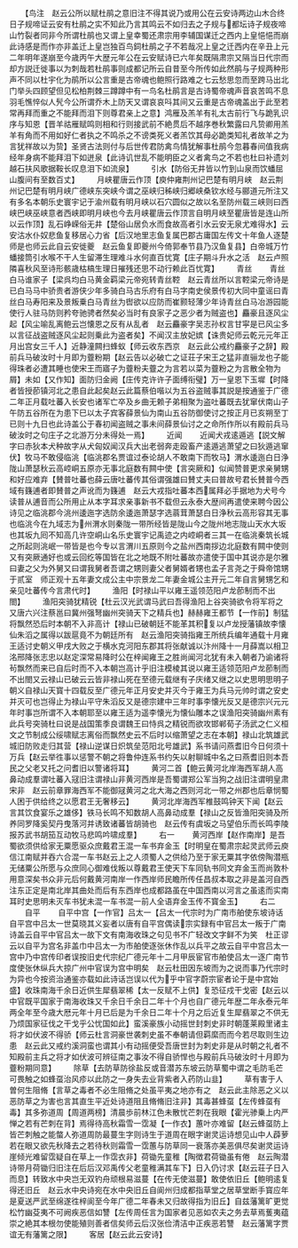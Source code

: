 <!-- { "loadSidebar": true } -->
　　【鸟注　赵云公所以赋杜鹃之意旧注不得其说乃或用公在云安诗两边山木合终日子规啼证云安有杜鹃之实不知此乃言其鸣云不如归去之子规与都坛诗子规夜啼山竹裂者同非今所谓杜鹃也又谓上皇幸蜀还肃宗用李辅国谋迁之西内上皇悒悒而崩此诗感是而作亦非盖迁上皇岂独百鸟鉰杜鹃之子不若哉况上皇之迁西内在辛丑上元二年明年遂崩至今歳丙午大歴元年公在云安赋诗已六年矣既隔肃宗又隔当日代宗而却方説迁徙事以为刺哉若杜鹃事则成都记所云自昔至今所传如此然鹃与子规两种形声不同以杜宇化为鹃所以公言重是古帝魂也鲍照行路难之七云愁思忽而至跨马出北门举头四顾望但见松柏荆棘三蹲蹲中有一鸟名杜鹃言是古诗蜀帝魂声音哀苦鸣不息羽毛憔悴似人髠今公所谓乔木上防天又谓哀哀呌其间又云重是古帝魂盖出于此至若常再拜而重之不能拜而泪下则尊君亲上之意】鸿雁及羔羊有礼太古前行飞与跪乳识序与知恩【晋羊祜雁赋鸣则相和行则接武前不絶贯后不越序巻秋繁露曰凡贽卿用羔羊有角而不用如好仁者执之不鸣杀之不谤类死义者羔饮其母必跪类知礼者故羊之为言犹祥故以为贽】圣贤古法则付与后世传君防禽鸟情犹解事杜鹃今忽暮春间值我病经年身病不能拜泪下如迸泉【此诗讥世乱不能明臣之义者禽鸟之不若也杜曰补遗刘越石扶风歌据鞍长叹息泪下如流泉】
　　引水【防俗无井皆以竹到山泉而饮蟠屈山腹间有至数百丈】
　　月峡瞿唐云作顶【庾仲雍荆州记巴楚有明月峡　赵云荆州记巴楚有明月峡广德峡东突峡今谓之巫峡归秭峡归郷峡桑钦水经与郦道元所注又有多名本朝乐史寰宇记于渝州载有明月峡以石穴圆似之故以名至防州载三峡则曰西峡巴峡巫峡意者西峡即明月峡也今去月峡瞿唐云作顶言自明月峡至瞿唐皆是连山所以云作顶】乱石峥嵘俗无井【楚俗山居负水而食故高者引水云安无泉尤难得水】云安沽水仆奴悲鱼复移居心力省【后汉地里志鱼复属巴郡古庸国左传文十年鱼人逐楚师是也师云此自云安徙夔　赵云鱼复即夔州今倚郭奉节县乃汉鱼复县】白帝城万竹蟠接筒引水喉不干人生留滞生理难斗水何直百忧寛【庄子期斗升水之活　赵云卢照隣喜秋风至诗形骸歳枯槁生理日摧残还思不动行赖此百忧寛】
　　青丝
　　青丝白马谁家子【梁呉均白马黄金羁梁元帝宛转青丝鞚　赵云青丝所以言鞚梁元帝诗是已白马马中骄贵者游侠少年多骑白马古乐府有白马字南史侯景传初大同中童谣曰青丝白马寿阳来及景叛乗白马青丝为辔欲以应防而崔颢轻薄少年诗青丝白马冶游园能使行人驻马防则矜夸驰骋者然矣必当时有良家子之恶少者为贼盗也】麤豪且逐风尘起【风尘喻乱离鲍云岂懐恩之反有从乱者　赵云麤豪字吴志孙权言甘寜是已风尘多以言征战盗贼逐风尘起则乗此为盗者矣】不闻汉主放妃嫔【诛贵妃师云乾元元年正月出宫女三千人】近静潼闗扫蜂蚁【师云收东西京　赵云此公戒约麤豪子之辞】殿前兵马破汝时十月即为虀粉期【赵云告以必破亡之证荘子宋王之猛非直骊龙也子能得珠者必遭其睡也使宋王而寤子为虀粉夫虀之为言若以菜为虀粉之为言散全物为屑】未如【又作知】面防归金阙【庄传克许许子面缚衔璧】万一皇恩下玉墀【时降者皆授莭镇河北之患自此起矣赵云此篇蔡伯喈以为五谷盗贼事其説是按通鉴于广德二年正月载吐蕃入长安也诸军亡卒及乡曲无赖子弟相聚为盗吐蕃既去犹窜伏南山子午防五谷所在为患下巳以太子宾客薛景仙为南山五谷防御使讨之按正月已亥朔至丁已则十九日也此诗盖公于春初闻盗贼之事未间薛景仙讨之之命所作所以有殿前兵马破汝时之句庄子之北游万分未得处一焉】
　　近闻
　　近闻犬戎逺遁逃【説文解字曰赤狄本犬种故字从犬匈奴闻汉兵大出老弱奔走殴畜产逺遁逃萧望之曰狄遁逃窜伏】牧马不敢侵临洮【临洮郡名贾谊过泰论胡人不敢南下而牧马】渭水逶迤白日浄陇山萧瑟秋云高崆峒五原亦无事北庭数有闗中使【言突厥和】似闻赞普更求亲舅甥和好应难弃【賛普吐蕃也薛云唐吐蕃传其俗谓强雄曰賛丈夫曰普故号君长賛普今西域有籛逋者即賛普之声讹而为籛逋　赵云大戎指吐蕃本西属拜必手据地为犬号今读普从逋音而公所用止从本字耳求亲事新书不载但云永泰大歴间再遣使来聘今因公诗见之临洮郡今洮州逶迤字选防余逶迤萧瑟字选蓊茸萧瑟白日浄秋云高形容其无事也临洮今在九域志为州渭水则秦陇一带所经皆是陇山今之陇州地志陇山天水大坂也其坂九囘不知高几许空峒山名乐史寰宇记禹迹之内崆峒者三其一在临洮秦筑长城之所起则洮岷一带皆是也今专以言渭川五原则今之盐州西南拶边北庭数有闗中使则又有突厥通好也或云回纥等国皆在北之地既不附吐蕃故亦遣使于国中其说亦是尔雅曰妻之父为外舅又曰谓我舅者吾谓之甥则妻父者舅婿者甥也孟子言尧之于舜帝馆甥于贰室　师正观十五年妻文成公主中宗景龙二年妻金城公主开元二年自言舅甥乞和亲见吐蕃传今言肃代时】
　　渔阳【时禄山平以雍王遥领范阳卢龙莭制而不出閤】
　　渔阳突骑犹精锐【杜云汉光武谓马武曰吾得渔阳上谷突骑欲令将军将之又唐六兴注蔡邕曰冀州强弩幽州突骑天下之精兵也】赫赫雍王都节【一作前】制猛将飘然恐后时本朝不入非高计【禄山已破朝廷不能革其积复以卢龙授藩镇故李懐仙朱滔之属得以跋扈竟不为朝廷所有　赵云渔阳突骑指雍王所统兵编年通载十月雍王适讨史朝义甲戌大败之于横水克河阳东郡其将张献诚以汴州降十一月薛嵩以相卫洺邢降张志忠以赵定深常易降时公在梓闻雍王之胜尚闻河北犹有未入朝者乃谕诸将茍飘然而来已自后时而不入本朝岂高计乎旧注模棱其说以雍王适领范阳卢龙莭制而不出閤又云禄山已破云云皆非禄山死在至德元载继有子庆绪又继之以史思明思明子朝义自禄山天寳十四载反至广德元年正月安史并灭今于雍王为兵马元帅时谓之安史并灭可也岂得止为禄山平守朱滔反又是德宗建中三年时事李懐光反又是德宗兴元元年时事岂所谓不入本朝耶至以雍王适为遥李懐光为懐仙雕本之误渔阳突骑幽州素有此兵号突骑杜曰说是战国策季良谓魏王曰恃呉之精锐而欲攻邯郸荀子汤武之仁义桓文之节制成公绥啸赋志离俗而飘然史云不后时以缩萧望之志在本朝】禄山北筑雄武城旧防败走归其营【禄山逆谋日炽筑垒范阳北号雄武】系书请问燕耆旧今日何须十万兵【赵云举徃事以惩警不朝之将鲁仲连系书约矢以射聊城中名之曰燕耆旧则本吾民之父老又托之问耆旧以警诸将耳】
　　黄河二首【鲍云黄河北岸海西军胡人高鼻动成羣谓吐蕃入冦旧注谓禄山非黄河西岸是吾蜀谓郑公军当狗之战旧注谓明皇肃宋非　赵云前章罪海西军不能御冦黄河之北大海之西则河北一带之州郡也后章悯蜀人困于供给终之以愿君王无奢移云】
　　黄河北岸海西军椎鼓鸣钟天下闻【赵云言其饮食宴乐之雄侈】铁马长鸣不知数胡人高鼻动成羣【禄山之反皆渔阳突骑及所养同罗降奚契丹曳落河并诱致诸蕃皆胡骑也　赵云传有虞坂之马望伯乐而长鸣李陵报苏武书胡笳互动牧马悲鸣吟啸成羣】
　　右一
　　黄河西岸【赵作南岸】是吾蜀欲须供给家无粟愿驱众庶戴君王混一车书弃金玉【时明皇在蜀肃宗起灵武师云庾信江南赋并吞六合混一车书赵云上之人须蜀人之供给乃至于家无粟其字依傍陶潜瓶无储粟公所愿与众庶同心御难伐叛以尊戴君王使天下车同轨书同文弃金玉而尚敦朴用意深矣书众非元后何戴黄河南岸一作西岸师民瞻所传任昌叔本取之非是盖河自西注东正定是南北岸其曲处而后有东西岸也成都路虽在中国西南以河言之虽逺而实南耳时史思明未灭车书犹未混一车书混一前人全语弃金玉传不寳金玉】
　　右二
　　自平
　　自平中宫【一作官】吕太一【吕太一代宗时为广南市舶使东坡诗话自平宫中吕太一世莫晓其义妄者以唐有自平宫偶读宗实録有中官吕太一叛于广南诗盖云自平中官吕太一故下文有南海收珠之句见书不广轻改文字鲜不为笑　杜正谬云以自平为宫名非盖巾中吕太一为市舶使逐张休作乱以兵平之故云自平中宫吕太一宫中乃中宫传印者误按旧史代宗纪广德元年十二月甲辰宦官市舶使吕太一逐广南节度使张休纵兵大掠广州中官误为宫中明矣　赵云杜田因东坡而为之说而事乃代宗时为异也今按资治通鉴亦载如此诗话岂误以代为乎中官字蔚宗宦者论于是中宫始盛】收珠南海千余日近供生犀翡翠稀【太一反赋不上供】复恐征戍干戈密【赵云以中官既平国家于南海收珠又千余日千余日二年十个月也自广德元年歴二年永泰元年两全年至今歳大厯元年十月已后是为千余日二年十个月之后近复生犀翡翠之不供无乃烦国家征伐之干戈乎公忧国如此】蛮溪豪族小动摇世封刺史非时朝蓬莱殿里诸主将才如伏波不得骄【师云杜言洞豪世袭刺史虽不奉朝请但羁縻而而今若尽取则生边患　赵云此又戒约溪洞蛮也谓其小有动摇便受吾唐世封为刺史非是从时朝之礼者不知殿前主兵之将才如伏波可辨征南之事汝不得自骄悍也与殿前兵马破汝时十月即为虀粉期同意】
　　除草【去防草防徐盐反或音潜苏东坡云防草蜀中谓之毛防毛芒可畏触之如蜂虿治风疹以此防之一身失去业背紫者入药防山韭】
　　草有害于人曽何生阻脩【言草之毒者不必生阻脩之处虽平夷之地亦有之　赵云此主除恶之义以恶防草之为害也言其直生平近处诗道阻且脩脩旧注非】其毒甚蜂虿【左传蜂虿有毒】其多弥道周【周道两榜】清晨歩前林江色未散忧芒刺在我眼【霍光骖乗上内严惮之若有芒刺在背】焉得待高秋霜雪一霑凝【一作衣】蕙叶亦难留【赵云蜂虿防上皆芒刺触之能螫人弥道周防最蔓生字则诗生于道周在眼字谢灵运诗想见山中人薜萝若在眼又欲先秋降去之若待秋则霜雪一霑蕙与防草同一衰落亦美恶俱尽矣谢灵运诗崖倾光难留霑疑自在草上一作霑衣非】荷锄先童稚【陶徴君荷锄虽有倦　赵云陶潜诗带月荷锄归旧注在后后汉邓禹传父老童稚满其车下】日入仍讨求【赵云荘子日入而息】转致水中央岂无双钓舟顽根易滋蔓【在传无使滋蔓】敢使依旧丘【鲍明逺复得还旧丘　赵云水中央诗宛在水中央旧丘自阆州归成都指草堂之居草堂断手寳应年是夏送严武至绵遂徃梓阆至今年广德二年春未又归故得指为旧丘】自兹藩篱旷更觉松竹幽芟夷不可阙疾恶信如讐【左传周任言为国家者见恶如农夫之务去草焉蒦夷蕴崇之絶其本根勿使能殖则善者信矣师云后汉张俭清洁中正疾恶若讐　赵云藩篱字贾谊无有藩篱之限】
　　客居【赵云此云安诗】
